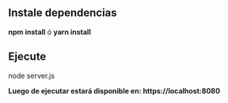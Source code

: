 ## Instale dependencias

**npm install** ó **yarn install**

## Ejecute

node server.js

**Luego de ejecutar estará disponible en: https://localhost:8080**
